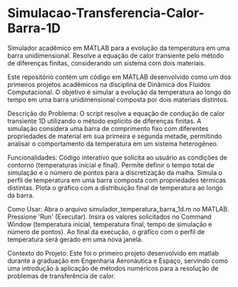 # Simulacao-Transferencia-Calor-Barra-1D
Simulador acadêmico em MATLAB para a evolução da temperatura em uma barra unidimensional. Resolve a equação de calor transiente pelo método de diferenças finitas, considerando um sistema com dois materiais.

Este repositório contém um código em MATLAB desenvolvido como um dos primeiros projetos acadêmicos na disciplina de Dinâmica dos Fluidos Computacional. O objetivo é simular a evolução da temperatura ao longo do tempo em uma barra unidimensional composta por dois materiais distintos.

Descrição do Problema: O script resolve a equação de condução de calor transiente 1D utilizando o método explícito de diferenças finitas. A simulação considera uma barra de comprimento fixo com diferentes propriedades de material em sua primeira e segunda metade, permitindo analisar o comportamento da temperatura em um sistema heterogêneo.

Funcionalidades: Código interativo que solicita ao usuário as condições de contorno (temperaturas inicial e final).
Permite definir o tempo total de simulação e o número de pontos para a discretização da malha.
Simula o perfil de temperatura em uma barra composta com propriedades térmicas distintas.
Plota o gráfico com a distribuição final de temperatura ao longo da barra.

Como Usar: Abra o arquivo simulador_temperatura_barra_1d.m no MATLAB.
Pressione 'Run' (Executar).
Insira os valores solicitados no Command Window (temperatura inicial, temperatura final, tempo de simulação e número de pontos).
Ao final da execução, o gráfico com o perfil de temperatura será gerado em uma nova janela.

Contexto do Projeto: Este foi o primeiro projeto desenvolvido em matlab durante a graduação em Engenharia Aeronáutica e Espaço, servindo como uma introdução à aplicação de métodos numéricos para a resolução de problemas de transferência de calor.
